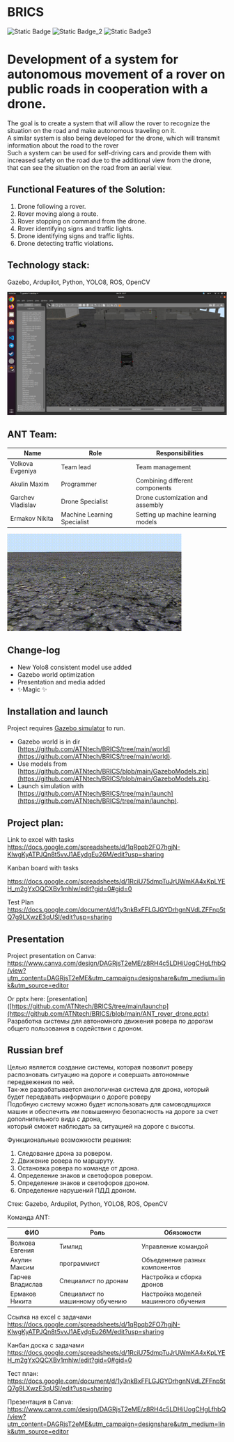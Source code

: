 # BRICS
![Static Badge](https://img.shields.io/badge/language-python-blue) ![Static Badge_2](https://img.shields.io/badge/neural_net-yolo8-orange)  ![Static Badge3](https://img.shields.io/badge/world-Gazebo-purple)


# Development of a system for autonomous movement of a rover on public roads in cooperation with a drone.    
  
The goal is to create a system that will allow the rover to recognize the situation on the road and make autonomous traveling on it.  
A similar system is also being developed for the drone, which will transmit information about the road to the rover  
Such a system can be used for self-driving cars and provide them with increased safety on the road due to the additional view from the drone,   
that can see the situation on the road from an aerial view.

## Functional Features of the Solution:
1. Drone following a rover.
2. Rover moving along a route. 
3. Rover stopping on command from the drone.
4. Rover identifying signs and traffic lights.
5. Drone identifying signs and traffic lights.
6. Drone detecting traffic violations.

## Technology stack: 
Gazebo, Ardupilot, Python, YOLO8, ROS, OpenCV   

![Screenshot_world](https://github.com/ATNtech/BRICS/blob/main/examples/Screenshot%20from%202024-09-26%2020-27-20.png)

## ANT Team:

| Name  | Role | Responsibilities  |
| ------------- | ------------- | ------------- |
| Volkova Evgeniya | Team lead | Team management |
| Akulin Maxim | Programmer | Combining different components |
| Garchev Vladislav | Drone Specialist | Drone customization and assembly |
| Ermakov Nikita | Machine Learning Specialist | Setting up machine learning models |  

![Screencast_3dview](https://github.com/ATNtech/BRICS/blob/main/examples/3dView.gif)

## Change-log

- New Yolo8 consistent model use added
- Gazebo world optimization 
- Presentation and media added
- ✨Magic ✨

## Installation and launch

Project requires [Gazebo simulator](https://gazebosim.org/) to run.

- Gazebo world is in dir [https://github.com/ATNtech/BRICS/tree/main/world](https://github.com/ATNtech/BRICS/tree/main/world).
- Use models from  [https://github.com/ATNtech/BRICS/blob/main/GazeboModels.zip](https://github.com/ATNtech/BRICS/blob/main/GazeboModels.zip).
- Launch simulation with [https://github.com/ATNtech/BRICS/tree/main/launch](https://github.com/ATNtech/BRICS/tree/main/launchp).

## Project plan: 
Link to excel with tasks   
https://docs.google.com/spreadsheets/d/1qRpqb2FO7hgjN-KlwgKyATPJQn8t5vvJ1AEydgEu26M/edit?usp=sharing 

Kanban board with tasks  

  https://docs.google.com/spreadsheets/d/1RciU75dmpTuJrUWmKA4xKpLYEH_m2gYxOQCXBv1mhlw/edit?gid=0#gid=0  
  
Test Plan
https://docs.google.com/document/d/1y3nkBxFFLGJGYDrhgnNVdLZFFnp5tQ7g9LXwzE3qUSI/edit?usp=sharing

## Presentation
Project presentation on Canva: https://www.canva.com/design/DAGRjsT2eME/z8RH4c5LDHiUogCHgLfhbQ/view?utm_content=DAGRjsT2eME&utm_campaign=designshare&utm_medium=link&utm_source=editor

Or pptx here: [presentation]([https://github.com/ATNtech/BRICS/tree/main/launchp](https://github.com/ATNtech/BRICS/blob/main/ANT_rover_drone.pptx)
Разработка системы для автономного движения ровера по дорогам общего пользования в содействии с дроном.  


## Russian bref

Целью является создание системы, которая позволит роверу распозновать ситуацию на дороге и совершать автономные передвежения по ней.  
Так-же разрабатывается анологичная система для дрона, который будет передавать информации о дороге роверу  
Подобную систему можно будет использовать для самоводящихся машин и обеспечить им повышенную безопасность на дороге за счет дополнительного вида с дрона,   
который сможет наблюдать за ситуацией на дороге с высоты.

Функциональные возможности решения:
1. Следование дрона за ровером.
2. Движение ровера по маршруту.
3. Остановка ровера по команде от дрона.
4. Определение знаков и светофоров ровером.
5. Определение знаков и светофоров дроном.
6. Определение нарушений ПДД дроном.

Стек: Gazebo, Ardupilot, Python, YOLO8, ROS, OpenCV   
  
Команда ANT:

| ФИО  | Роль | Обязоности  |
| ------------- | ------------- | ------------- |
| Волкова Евгения| Тимлид  |  Управление командой |
| Акулин Максим| программист  | Объеденение разных компонентов  |
| Гарчев Владислав| Специалист по дронам  | Настройка и сборка дронов  |
| Ермаков Никита| Специалист по машинному обучению  |  Настройка моделей машинного обучения |
  
  
Ссылка на excel с задачами   
https://docs.google.com/spreadsheets/d/1qRpqb2FO7hgjN-KlwgKyATPJQn8t5vvJ1AEydgEu26M/edit?usp=sharing  

Канбан доска с задачами https://docs.google.com/spreadsheets/d/1RciU75dmpTuJrUWmKA4xKpLYEH_m2gYxOQCXBv1mhlw/edit?gid=0#gid=0

Тест план:
https://docs.google.com/document/d/1y3nkBxFFLGJGYDrhgnNVdLZFFnp5tQ7g9LXwzE3qUSI/edit?usp=sharing

Презентация в Canva: https://www.canva.com/design/DAGRjsT2eME/z8RH4c5LDHiUogCHgLfhbQ/view?utm_content=DAGRjsT2eME&utm_campaign=designshare&utm_medium=link&utm_source=editor

